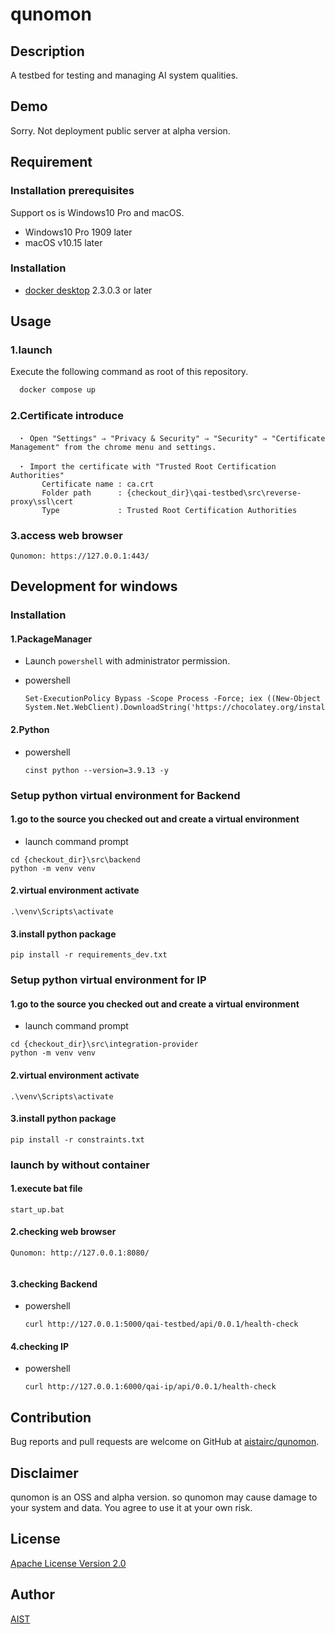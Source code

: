 # qunomon

## Description

A testbed for testing and managing AI system qualities.

## Demo

Sorry. Not deployment public server at alpha version.

## Requirement

### Installation prerequisites

Support os is Windows10 Pro and macOS.
* Windows10 Pro 1909 later
* macOS v10.15 later

### Installation

* [docker desktop](https://www.docker.com/products/docker-desktop) 2.3.0.3 or later

## Usage

### 1.launch

Execute the following command as root of this repository.

```sh
  docker compose up
```

### 2.Certificate introduce 
```
　・ Open "Settings" ⇒ "Privacy & Security" ⇒ "Security" ⇒ "Certificate Management" from the chrome menu and settings.

　・ Import the certificate with "Trusted Root Certification Authorities"
       Certificate name : ca.crt
       Folder path      : {checkout_dir}\qai-testbed\src\reverse-proxy\ssl\cert
       Type             : Trusted Root Certification Authorities
```

### 3.access web browser

```
Qunomon: https://127.0.0.1:443/

```

## Development for windows

### Installation

#### 1.PackageManager

* Launch `powershell` with administrator permission.

* powershell
    ```
    Set-ExecutionPolicy Bypass -Scope Process -Force; iex ((New-Object System.Net.WebClient).DownloadString('https://chocolatey.org/install.ps1'))
    ```

#### 2.Python

* powershell
    ```
    cinst python --version=3.9.13 -y
    ```

### Setup python virtual environment for Backend

#### 1.go to the source you checked out and create a virtual environment

* launch command prompt

```
cd {checkout_dir}\src\backend
python -m venv venv
```

#### 2.virtual environment activate

```
.\venv\Scripts\activate
```

#### 3.install python package

```
pip install -r requirements_dev.txt
```

### Setup python virtual environment for IP

#### 1.go to the source you checked out and create a virtual environment

* launch command prompt

```
cd {checkout_dir}\src\integration-provider
python -m venv venv
```
#### 2.virtual environment activate

```
.\venv\Scripts\activate
```

#### 3.install python package

```
pip install -r constraints.txt
```

### launch by without container

#### 1.execute bat file
```
start_up.bat
```

#### 2.checking web browser

```
Qunomon: http://127.0.0.1:8080/


```

#### 3.checking Backend

* powershell
    ``` 
    curl http://127.0.0.1:5000/qai-testbed/api/0.0.1/health-check
    ```

#### 4.checking IP

* powershell
    ``` 
    curl http://127.0.0.1:6000/qai-ip/api/0.0.1/health-check
    ```

## Contribution

Bug reports and pull requests are welcome on GitHub at [aistairc/qunomon](https://github.com/aistairc/qunomon).

## Disclaimer

qunomon is an OSS and alpha version.
so qunomon may cause damage to your system and data. You agree to use it at your own risk.

## License

[Apache License Version 2.0](LICENSE.txt)

## Author

[AIST](https://www.aist.go.jp/)

